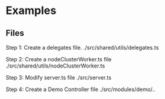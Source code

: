 # Examples

## Files

Step 1:
Create a delegates file.
./src/shared/utils/delegates.ts

Step 2:
Create a nodeClusterWorker.ts file
./src/shared/utils/nodeClusterWorker.ts

Step 3:
Modify server.ts file
./src/server.ts

Step 4:
Create a Demo Controller file
./src/modules/demo/..
